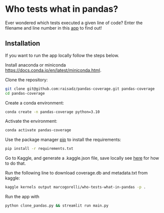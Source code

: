 # Who tests what in pandas?

Ever wondered which tests executed a given line of code? Enter the filename and line number in this [app](https://pandas-coverage.herokuapp.com/) to find out!

## Installation

If you want to run the app locally follow the steps below.

Install anaconda or miniconda https://docs.conda.io/en/latest/miniconda.html.

Clone the repository:
```bash
git clone git@github.com:raisadz/pandas-coverage.git pandas-coverage
cd pandas-coverage
```

Create a conda environment:

```bash
conda create -n pandas-coverage python=3.10
```

Activate the environment:

```bash
conda activate pandas-coverage
```

Use the package manager [pip](https://pip.pypa.io/en/stable/) to install the requirements:
```bash
pip install -r requirements.txt
```

Go to Kaggle, and generate a .kaggle.json file, save locally see [here](https://github.com/Kaggle/kaggle-api#api-credentials) for how to do that.

Run the following line to download coverage.db and metadata.txt from kaggle:
```bash
kaggle kernels output marcogorelli/who-tests-what-in-pandas -p .
```

Run the app with 
```bash
python clone_pandas.py && streamlit run main.py
```

